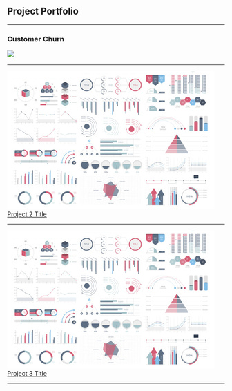 ## Project Portfolio

---

### Customer Churn

<a href="/https://github.com/Abhijith-Upadhya/data-analytics-portfolio/tree/main/Customer%20Churn"><img src="https://chargezoom.com/hubfs/Imported_Blog_Media/churn.png"></img></a>

---

<img src="images/dummy_thumbnail.jpg?raw=true">[Project 2 Title](/pdf/sample_presentation.pdf)</img>

---

<img src="images/dummy_thumbnail.jpg?raw=true">[Project 3 Title](http://example.com/)</img>

---
